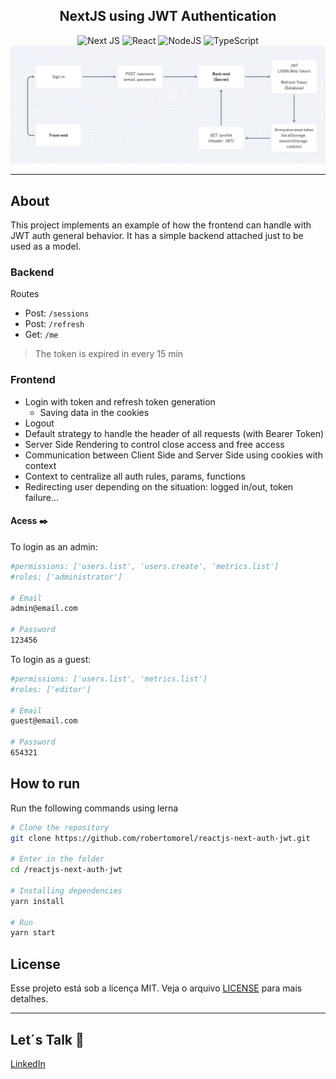 <h2 align="center">
  NextJS using JWT Authentication
</h2>

<div align="center">
  <img alt="Next JS" src="https://img.shields.io/badge/nextjs-%23000000.svg?style=for-the-badge&logo=next.js&logoColor=white"/>
  <img alt="React" src="https://img.shields.io/badge/react-%2320232a.svg?style=for-the-badge&logo=react&logoColor=%2361DAFB"/>
  <img alt="NodeJS" src="https://img.shields.io/badge/node.js-%2343853D.svg?style=for-the-badge&logo=node-dot-js&logoColor=white"/>
  <img alt="TypeScript" src="https://img.shields.io/badge/typescript-%23007ACC.svg?style=for-the-badge&logo=typescript&logoColor=white"/>
</div>

<div align="center">
  <img src="https://github.com/robertomorel/reactjs-next-auth-jwt/blob/master/assets/auth-jwt.jpeg?raw=true" width="700"/>
</div>

<hr />

## About
This project implements an example of how the frontend can handle with JWT auth general behavior. 
It has a simple backend attached just to be used as a model.

### Backend
Routes
- Post: `/sessions`
- Post: `/refresh`
- Get: `/me`

> The token is expired in every 15 min

### Frontend
- Login with token and refresh token generation 
  - Saving data in the cookies
- Logout
- Default strategy to handle the header of all requests (with Bearer Token)
- Server Side Rendering to control close access and free access
- Communication between Client Side and Server Side using cookies with context
- Context to centralize all auth rules, params, functions
- Redirecting user depending on the situation: logged in/out, token failure...

#### Acess ✒️
To login as an admin:
```bash
#permissions: ['users.list', 'users.create', 'metrics.list']
#roles: ['administrator']

# Email
admin@email.com

# Password
123456
```

To login as a guest:
```bash
#permissions: ['users.list', 'metrics.list']
#roles: ['editor']

# Email
guest@email.com

# Password
654321
```

## How to run
Run the following commands using lerna

```bash
# Clone the repository
git clone https://github.com/robertomorel/reactjs-next-auth-jwt.git

# Enter in the folder
cd /reactjs-next-auth-jwt

# Installing dependencies
yarn install

# Run
yarn start
```

## License

Esse projeto está sob a licença MIT. Veja o arquivo [LICENSE](LICENSE.md) para mais detalhes.

---

## Let´s Talk 🤩
[LinkedIn](https://www.linkedin.com/in/roberto-morel-6b9065193/)